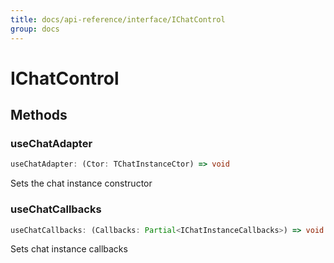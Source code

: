 ```yaml
---
title: docs/api-reference/interface/IChatControl
group: docs
---
```


# IChatControl

## Methods

### useChatAdapter

```ts
useChatAdapter: (Ctor: TChatInstanceCtor) => void
```

Sets the chat instance constructor

### useChatCallbacks

```ts
useChatCallbacks: (Callbacks: Partial<IChatInstanceCallbacks>) => void
```

Sets chat instance callbacks
